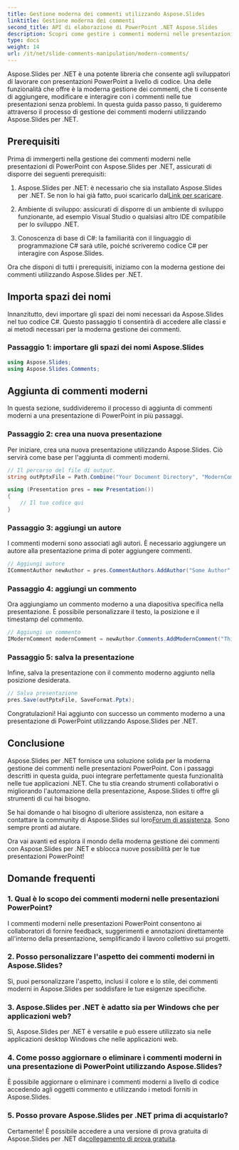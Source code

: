 ```yaml
---
title: Gestione moderna dei commenti utilizzando Aspose.Slides
linktitle: Gestione moderna dei commenti
second_title: API di elaborazione di PowerPoint .NET Aspose.Slides
description: Scopri come gestire i commenti moderni nelle presentazioni di PowerPoint utilizzando Aspose.Slides per .NET. Collabora senza sforzo!
type: docs
weight: 14
url: /it/net/slide-comments-manipulation/modern-comments/
---
```


Aspose.Slides per .NET è una potente libreria che consente agli sviluppatori di lavorare con presentazioni PowerPoint a livello di codice. Una delle funzionalità che offre è la moderna gestione dei commenti, che ti consente di aggiungere, modificare e interagire con i commenti nelle tue presentazioni senza problemi. In questa guida passo passo, ti guideremo attraverso il processo di gestione dei commenti moderni utilizzando Aspose.Slides per .NET.

## Prerequisiti

Prima di immergerti nella gestione dei commenti moderni nelle presentazioni di PowerPoint con Aspose.Slides per .NET, assicurati di disporre dei seguenti prerequisiti:

1.  Aspose.Slides per .NET: è necessario che sia installato Aspose.Slides per .NET. Se non lo hai già fatto, puoi scaricarlo dal[Link per scaricare](https://releases.aspose.com/slides/net/).

2. Ambiente di sviluppo: assicurati di disporre di un ambiente di sviluppo funzionante, ad esempio Visual Studio o qualsiasi altro IDE compatibile per lo sviluppo .NET.

3. Conoscenza di base di C#: la familiarità con il linguaggio di programmazione C# sarà utile, poiché scriveremo codice C# per interagire con Aspose.Slides.

Ora che disponi di tutti i prerequisiti, iniziamo con la moderna gestione dei commenti utilizzando Aspose.Slides per .NET.

## Importa spazi dei nomi

Innanzitutto, devi importare gli spazi dei nomi necessari da Aspose.Slides nel tuo codice C#. Questo passaggio ti consentirà di accedere alle classi e ai metodi necessari per la moderna gestione dei commenti.

### Passaggio 1: importare gli spazi dei nomi Aspose.Slides

```csharp
using Aspose.Slides;
using Aspose.Slides.Comments;
```

## Aggiunta di commenti moderni

In questa sezione, suddivideremo il processo di aggiunta di commenti moderni a una presentazione di PowerPoint in più passaggi.

### Passaggio 2: crea una nuova presentazione

Per iniziare, crea una nuova presentazione utilizzando Aspose.Slides. Ciò servirà come base per l'aggiunta di commenti moderni.

```csharp
// Il percorso del file di output.
string outPptxFile = Path.Combine("Your Document Directory", "ModernComments_out.pptx");

using (Presentation pres = new Presentation())
{
    // Il tuo codice qui
}
```

### Passaggio 3: aggiungi un autore

I commenti moderni sono associati agli autori. È necessario aggiungere un autore alla presentazione prima di poter aggiungere commenti.

```csharp
// Aggiungi autore
ICommentAuthor newAuthor = pres.CommentAuthors.AddAuthor("Some Author", "SA");
```

### Passaggio 4: aggiungi un commento

Ora aggiungiamo un commento moderno a una diapositiva specifica nella presentazione. È possibile personalizzare il testo, la posizione e il timestamp del commento.

```csharp
// Aggiungi un commento
IModernComment modernComment = newAuthor.Comments.AddModernComment("This is a modern comment", pres.Slides[0], null, new PointF(100, 100), DateTime.Now);
```

### Passaggio 5: salva la presentazione

Infine, salva la presentazione con il commento moderno aggiunto nella posizione desiderata.

```csharp
// Salva presentazione
pres.Save(outPptxFile, SaveFormat.Pptx);
```

Congratulazioni! Hai aggiunto con successo un commento moderno a una presentazione di PowerPoint utilizzando Aspose.Slides per .NET.

## Conclusione

Aspose.Slides per .NET fornisce una soluzione solida per la moderna gestione dei commenti nelle presentazioni PowerPoint. Con i passaggi descritti in questa guida, puoi integrare perfettamente questa funzionalità nelle tue applicazioni .NET. Che tu stia creando strumenti collaborativi o migliorando l'automazione della presentazione, Aspose.Slides ti offre gli strumenti di cui hai bisogno.

 Se hai domande o hai bisogno di ulteriore assistenza, non esitare a contattare la community di Aspose.Slides sul loro[Forum di assistenza](https://forum.aspose.com/). Sono sempre pronti ad aiutare.

Ora vai avanti ed esplora il mondo della moderna gestione dei commenti con Aspose.Slides per .NET e sblocca nuove possibilità per le tue presentazioni PowerPoint!

## Domande frequenti

### 1. Qual è lo scopo dei commenti moderni nelle presentazioni PowerPoint?

I commenti moderni nelle presentazioni PowerPoint consentono ai collaboratori di fornire feedback, suggerimenti e annotazioni direttamente all'interno della presentazione, semplificando il lavoro collettivo sui progetti.

### 2. Posso personalizzare l'aspetto dei commenti moderni in Aspose.Slides?

Sì, puoi personalizzare l'aspetto, inclusi il colore e lo stile, dei commenti moderni in Aspose.Slides per soddisfare le tue esigenze specifiche.

### 3. Aspose.Slides per .NET è adatto sia per Windows che per applicazioni web?

Sì, Aspose.Slides per .NET è versatile e può essere utilizzato sia nelle applicazioni desktop Windows che nelle applicazioni web.

### 4. Come posso aggiornare o eliminare i commenti moderni in una presentazione di PowerPoint utilizzando Aspose.Slides?

È possibile aggiornare o eliminare i commenti moderni a livello di codice accedendo agli oggetti commento e utilizzando i metodi forniti in Aspose.Slides.

### 5. Posso provare Aspose.Slides per .NET prima di acquistarlo?

 Certamente! È possibile accedere a una versione di prova gratuita di Aspose.Slides per .NET da[collegamento di prova gratuita](https://releases.aspose.com/).
